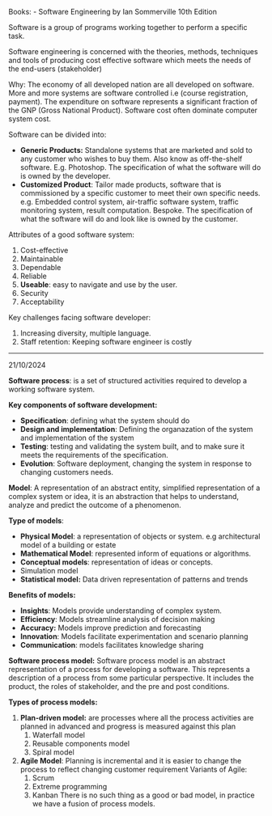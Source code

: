 Books:
	- Software Engineering by Ian Sommerville 10th Edition

Software is a group of programs working together to perform a specific task.

Software engineering is concerned with the theories, methods, techniques and tools of producing cost effective software which meets the needs of the end-users (stakeholder)

Why: The economy of all developed nation are all developed on software. More and more systems are software controlled i.e (course registration, payment). The expenditure on software represents a significant fraction of the GNP (Gross National Product). Software cost often dominate computer system cost. 

Software can be divided into:
- **Generic Products:** Standalone systems that are marketed and sold to any customer who wishes to buy them. Also know as off-the-shelf software. E.g. Photoshop. The specification of what the software will do is owned by the developer.
- **Customized Product**: Tailor made products, software that is commissioned by a specific customer to meet their own specific needs. e.g. Embedded control system, air-traffic software system, traffic monitoring system, result computation. Bespoke. The specification of what the software will do and look like is owned by the customer. 

Attributes of a good software system:
1. Cost-effective 
2. Maintainable
3. Dependable  
4. Reliable
5. **Useable**: easy to navigate and use by the user. 
6. Security
7. Acceptability 

Key challenges facing software developer:
1. Increasing diversity, multiple language.
2. Staff retention: Keeping software engineer is costly 

---
21/10/2024

**Software process**: is a set of structured activities required to develop a working software system.

**Key components of software development:**
- **Specification**: defining what the system should do
- **Design and implementation**: Defining the organazation of the system and implementation of the system
- **Testing**: testing and validating the system built, and to make sure it meets the requirements of the specification.
- **Evolution**: Software deployment, changing the system in response to changing customers needs. 

**Model**: A representation of an abstract entity, simplified representation of a complex system or idea, it is an abstraction that helps to understand, analyze and predict the outcome of a phenomenon.

**Type of models**:
- **Physical Model**: a representation of objects or system. e.g architectural model of a building or estate
- **Mathematical Model**: represented inform of equations or algorithms. 
- **Conceptual models**: representation of ideas or concepts.
- Simulation model
- **Statistical model:** Data driven representation of patterns and trends

**Benefits of models:**
- **Insights**: Models provide understanding of complex system.
- **Efficiency**: Models streamline analysis of decision making
- **Accuracy:** Models improve prediction and forecasting
- **Innovation**: Models facilitate experimentation and scenario planning
- **Communication**: models facilitates knowledge sharing

**Software process model:** Software process model is an abstract representation of a process for developing a software. This represents a description of a process from some particular perspective. It includes the product, the roles of stakeholder, and the pre and post conditions.

**Types of process models:**
1. **Plan-driven model:** are processes where all the process activities are planned in advanced and progress is measured against this plan
	1.  Waterfall model
	2. Reusable components model
	3. Spiral model
1. **Agile Model**: Planning is incremental and it is easier to change the process to reflect changing customer requirement
	Variants of Agile:
	1. Scrum
	2. Extreme programming
	3. Kanban
There is no such thing as a good or bad model, in practice we have a fusion of process models.

